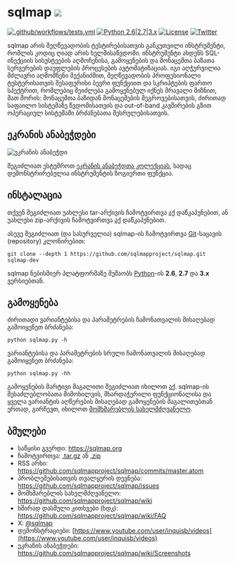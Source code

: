 # sqlmap ![](https://i.imgur.com/fe85aVR.png)

[![.github/workflows/tests.yml](https://github.com/sqlmapproject/sqlmap/actions/workflows/tests.yml/badge.svg)](https://github.com/sqlmapproject/sqlmap/actions/workflows/tests.yml) [![Python 2.6|2.7|3.x](https://img.shields.io/badge/python-2.6|2.7|3.x-yellow.svg)](https://www.python.org/) [![License](https://img.shields.io/badge/license-GPLv2-red.svg)](https://raw.githubusercontent.com/sqlmapproject/sqlmap/master/LICENSE) [![Twitter](https://img.shields.io/badge/twitter-@sqlmap-blue.svg)](https://twitter.com/sqlmap)

sqlmap არის შეღწევადობის ტესტირებისათვის განკუთვილი ინსტრუმენტი, რომლის კოდიც ღიად არის ხელმისაწვდომი. ინსტრუმენტი ახდენს SQL-ინექციის სისუსტეების აღმოჩენისა, გამოყენების და მონაცემთა ბაზათა სერვერების დაუფლების პროცესების ავტომატიზაციას. იგი აღჭურვილია მძლავრი აღმომჩენი მექანიძმით, შეღწევადობის პროფესიონალი ტესტერისათვის შესაფერისი ბევრი ფუნქციით და სკრიპტების ფართო სპექტრით, რომლებიც შეიძლება გამოყენებულ იქნეს მრავალი მიზნით, მათ შორის: მონაცემთა ბაზიდან მონაცემების შეგროვებისათვის, ძირითად საფაილო სისტემაზე წვდომისათვის და out-of-band კავშირების გზით ოპერაციულ სისტემაში ბრძანებათა შესრულებისათვის.

ეკრანის ანაბეჭდები
----

![ეკრანის ანაბეჭდი](https://raw.github.com/wiki/sqlmapproject/sqlmap/images/sqlmap_screenshot.png)

შეგიძლიათ ესტუმროთ [ეკრანის ანაბეჭდთა კოლექციას](https://github.com/sqlmapproject/sqlmap/wiki/Screenshots), სადაც დემონსტრირებულია ინსტრუმენტის ზოგიერთი ფუნქცია.

ინსტალაცია
----

თქვენ შეგიძლიათ უახლესი tar-არქივის ჩამოტვირთვა [აქ](https://github.com/sqlmapproject/sqlmap/tarball/master) დაწკაპუნებით, ან უახლესი zip-არქივის ჩამოტვირთვა [აქ](https://github.com/sqlmapproject/sqlmap/zipball/master) დაწკაპუნებით.

ასევე შეგიძლიათ (და სასურველია) sqlmap-ის ჩამოტვირთვა [Git](https://github.com/sqlmapproject/sqlmap)-საცავის (repository) კლონირებით:

    git clone --depth 1 https://github.com/sqlmapproject/sqlmap.git sqlmap-dev

sqlmap ნებისმიერ პლატფორმაზე მუშაობს [Python](https://www.python.org/download/)-ის **2.6**, **2.7** და **3.x** ვერსიებთან.

გამოყენება
----

ძირითადი ვარიანტებისა და პარამეტრების ჩამონათვალის მისაღებად გამოიყენეთ ბრძანება:

    python sqlmap.py -h

ვარიანტებისა და პარამეტრების სრული ჩამონათვალის მისაღებად გამოიყენეთ ბრძანება:

    python sqlmap.py -hh

გამოყენების მარტივი მაგალითი შეგიძლიათ იხილოთ [აქ](https://asciinema.org/a/46601). sqlmap-ის შესაძლებლობათა მიმოხილვის, მხარდაჭერილი ფუნქციონალისა და ყველა ვარიანტის აღწერების მისაღებად გამოყენების მაგალითებთან ერთად, გირჩევთ, იხილოთ [მომხმარებლის სახელმძღვანელო](https://github.com/sqlmapproject/sqlmap/wiki/Usage).

ბმულები
----

* საწყისი გვერდი: https://sqlmap.org
* ჩამოტვირთვა: [.tar.gz](https://github.com/sqlmapproject/sqlmap/tarball/master) ან [.zip](https://github.com/sqlmapproject/sqlmap/zipball/master)
* RSS არხი: https://github.com/sqlmapproject/sqlmap/commits/master.atom
* პრობლემებისათვის თვალყურის დევნება: https://github.com/sqlmapproject/sqlmap/issues
* მომხმარებლის სახელმძღვანელო: https://github.com/sqlmapproject/sqlmap/wiki
* ხშირად დასმული კითხვები (ხდკ): https://github.com/sqlmapproject/sqlmap/wiki/FAQ
* X: [@sqlmap](https://twitter.com/sqlmap)
* დემონსტრაციები: [https://www.youtube.com/user/inquisb/videos](https://www.youtube.com/user/inquisb/videos)
* ეკრანის ანაბეჭდები: https://github.com/sqlmapproject/sqlmap/wiki/Screenshots
